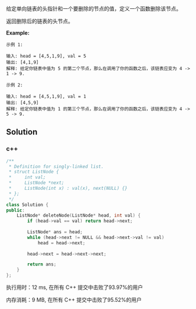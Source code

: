 给定单向链表的头指针和一个要删除的节点的值，定义一个函数删除该节点。

返回删除后的链表的头节点。



 **Example:**

```
示例 1:

输入: head = [4,5,1,9], val = 5
输出: [4,1,9]
解释: 给定你链表中值为 5 的第二个节点，那么在调用了你的函数之后，该链表应变为 4 -> 1 -> 9.

示例 2:

输入: head = [4,5,1,9], val = 1
输出: [4,5,9]
解释: 给定你链表中值为 1 的第三个节点，那么在调用了你的函数之后，该链表应变为 4 -> 5 -> 9.
```

## Solution
### c++

```c++
/**
 * Definition for singly-linked list.
 * struct ListNode {
 *     int val;
 *     ListNode *next;
 *     ListNode(int x) : val(x), next(NULL) {}
 * };
 */
class Solution {
public:
    ListNode* deleteNode(ListNode* head, int val) {
        if (head->val == val) return head->next;
        
        ListNode* ans = head;
        while (head->next != NULL && head->next->val != val)
            head = head->next;
        
        head->next = head->next->next;

        return ans;
    }
};
```

执行用时：12 ms, 在所有 C++ 提交中击败了93.97%的用户

内存消耗：9 MB, 在所有 C++ 提交中击败了95.52%的用户